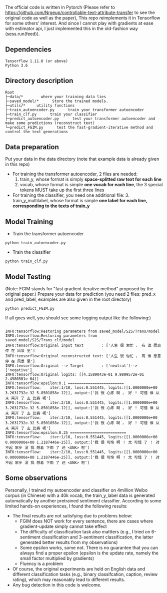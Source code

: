 The official code is written in Pytorch (Please refer to <https://github.com/Nrgeup/controllable-text-attribute-transfer> to see the original code as well as the paper), 
This repo reimplements it in Tensorflow for some others' interest. And since I cannot play with gradients at ease with estimator api, I just implemented this in the old-fashion way (sess.run(feed)).

## Dependencies
~~~
Tensorflow 1.11.0 (or above)
Python 3.6
~~~

## Directory description
~~~
Root
├─data/*        where your training data lies
├─saved_model/*      Store the trained models.
├─utils/*     utility functions
├─train_autoencoder.py      train your transformer autoencoder
├─train_clf.py      train your classifier
├─predict_autoencoder.py      test your transformer autoencoder and make some predictions (reconstruct text)
└─predict_FGIM.py      test the fast-gradient-iterative method and control the text generations
~~~

## Data preparation

Put your data in the data directory (note that example data is already given in this repo)
- For training the transformer autoencoder, 2 files are needed: 
	1. train_y, whose format is simply **space-splitted raw text for each line**
	2. vocab, whose format is simple **one vocab for each line**, the 3 special tokens MUST take up the first three lines
- For training the classifier, you need one additional file:
	3. train_y_multilabel, whose format is simple **one label for each line, corresponding to the texts of train_y**

## Model Training

- Train the transformer autoencoder

~~~
python train_autoencoder.py
~~~

- Train the classifier

~~~
python train_clf.py
~~~

## Model Testing

(Note: FGIM stands for "fast gradient iterative method" proposed by the original paper.)
Prepare your data for prediction (you need 2 files: pred_x and pred_label, examples are also given in the root directory)
~~~
python predict_FGIM.py
~~~
If all goes well, you should see some logging output like the following:)
~~~

INFO:tensorflow:Restoring parameters from saved_model/S2S/Trans/model
INFO:tensorflow:Restoring parameters from saved_model/S2S/Trans_clf/model
INFO:tensorflow:Original input text        : ['人生 很 匆忙 ， 有 谁 愿意 停 在 风景 里']
INFO:tensorflow:Original reconstructed text: ['人生 很 匆忙 ， 有 谁 愿意 停 在 风景 里']
INFO:tensorflow:Original --> Target        : ['neutral']-->['negative']
INFO:tensorflow:Original logits: [[4.1589043e-01 9.9899572e-01 2.4580501e-04]]
INFO:tensorflow:epsilon:0.1 =========================
INFO:tensorflow:	iter:1/10, loss:0.551445, logits:[[1.0000000e+00 3.2631732e-32 5.8501858e-12]], output:['我 很 心疼 啊 ， 好 ！ 可惜 谁 从未 离开 了 去 比赛 呢']
INFO:tensorflow:	iter:2/10, loss:0.551445, logits:[[1.0000000e+00 3.2631732e-32 5.8501858e-12]], output:['我 很 心疼 啊 ， 好 ！ 可惜 谁 从未 离开 了 去 比赛 呢']
INFO:tensorflow:	iter:3/10, loss:0.551445, logits:[[1.0000000e+00 3.2631732e-32 5.8501858e-12]], output:['我 很 心疼 啊 ， 好 ！ 可惜 谁 从未 离开 了 去 比赛 呢']
INFO:tensorflow:epsilon:0.25 =========================
INFO:tensorflow:	iter:1/10, loss:0.551445, logits:[[1.0000000e+00 0.0000000e+00 1.2187446e-25]], output:['我 很 可怜 啊 ！ 太 可惜 了 ！ 对不起 家乡 没 我 想着 下雨 了 还 <UNK> 啦']
INFO:tensorflow:	iter:2/10, loss:0.551445, logits:[[1.0000000e+00 0.0000000e+00 1.2187446e-25]], output:['我 很 可怜 啊 ！ 太 可惜 了 ！ 对不起 家乡 没 我 想着 下雨 了 还 <UNK> 啦']
~~~

## Some observations
Personally, I trained my autoencoder and classifier on 4million Weibo corpus (in Chinese) with a 40k vocab, the train_y_label data is generated automatically by another pretrained sentiment classifier. According to some limited hands-on experiences, I found the following results:
- The final results are not satisfying due to problems below: 
	- FGIM does NOT work for every sentence, there are cases where gradient-update simply cannot  take effect
	- The difficulty of classification task also mattters (e.g., I tried on 6-sentiment classification and 3-sentiment classification, the latter generated better results from my observations)
	- Some epsilon works, some not. There is no guarantee that you can always find a proper epsilon (epsilon is the update rate, namely the small factor multiplied by gradients)
	- Fluency is a problem
- Of course, the original experiments are held on English data and different classification tasks (e.g., binary classifcation, caption, review rating), which may reasonably lead to different results.
- Any bug detection in this code is welcome.

